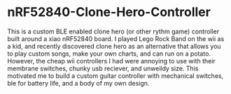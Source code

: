 # nRF52840-Clone-Hero-Controller
This is a custom BLE enabled clone hero (or other rythm game) controller built around a xiao nRF52840 board.
I played Lego Rock Band on the wii as a kid, and recently discovered clone hero as an alternative that allows you to play custom songs, make your own charts, and can run on a potato. However, the cheap wii controllers I had were annoying to use with their membrane switches, chunky usb reciever, and unweildy size. This motivated me to build a custom guitar controller with mechanical switches, ble for battery life, and a body of my own design.
